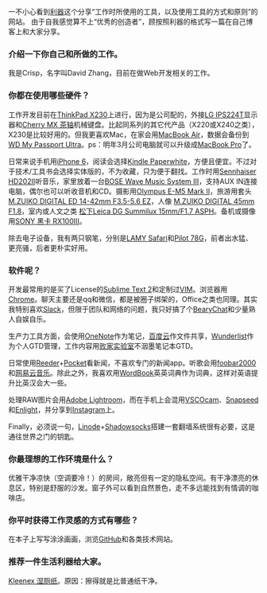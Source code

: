 一不小心看到[利器](http://liqi.io/)这个分享“工作时所使用的工具，以及使用工具的方式和原则”的网站。
由于自我感觉算不上“优秀的创造者”，顾按照利器的格式写一篇在自己博客上和大家分享。

### 介绍一下你自己和所做的工作。

我是Crisp，名字叫David Zhang，目前在做Web开发相关的工作。

### 你都在使用哪些硬件？

工作开发目前在[ThinkPad X230](http://shop.lenovo.com/us/en/laptops/thinkpad/x-series/x230/)上进行，因为是公司配的，外接[LG IPS224T](http://www.lg.com/us/commercial/lcd-computer-monitors/lg-IPS224T-PN)显示器和[Cherry MX 茶轴](http://cherrycorp.com/product/g80-3850-mx-brown-3-0-keyboard/)机械键盘。比起同系列的其它代产品（X220或X240之类），X230是比较好用的。但我更喜欢Mac，在家会用[MacBook Air](http://www.apple.com/macbook-air/)，数据会备份到[WD My Passport Ultra](http://www.wdc.com/cn/products/products.aspx?id=1000)。ps：明年3月公司电脑就可以升级成[MacBook Pro](http://www.apple.com/macbook-pro/)了。

日常来说手机用[iPhone 6](http://www.apple.com/shop/buy-iphone/iphone6)，阅读会选择[Kindle Paperwhite](http://www.amazon.com/Kindle-Paperwhite-Touch-light/dp/B007OZNZG0)，方便且便宜。不过对于技术/工具书会选择实体版的，不为收藏，只为便于翻找。工作时用[Sennhaiser HD202II](http://en-us.sennheiser.com/over-ear-headphones-hd-202)听音乐，家里放着一台[BOSE Wave Music System III](http://www.bose.cn/product.aspx?cid=632)，支持AUX IN连接电脑，偶尔也可以听收音机和CD。摄影用[Olympus E-M5 Mark II](http://olympus-imaging.cn/product/dslr/em5mk2/index.html)，旅游用套头 [M.ZUIKO DIGITAL ED 14-42mm F3.5-5.6 EZ](http://olympus-imaging.cn/product/dslr/mlens/14-42_35-56_ez/index.html)，人像 [M.ZUIKO DIGITAL 45mm F1.8](http://olympus-imaging.cn/product/dslr/mlens/45_18/index.html)，室内或人文之类 [松下Leica DG Summilux 15mm/F1.7 ASPH](http://consumer.panasonic.cn/product/cameras-camcorders/lumix-g-lens/fixed-focal/h-x015gk.html)。备机或摄像用[SONY 黑卡 RX100III](http://www.sonystyle.com.cn/products/cyber-shot/dsc_rx100m3.htm?ssid=sstp01354)。

除去电子设备，我有两只钢笔，分别是[LAMY Safari](http://www.lamy.com/eng/b2c/safari)和[Pilot 78G](http://www.amazon.cn/Pilot-%E7%99%BE%E4%B9%90-FP-78G-M-B-22K%E5%8C%85%E9%87%91%E7%AC%94%E5%B0%96%E9%92%A2%E7%AC%94-M%E5%92%80/dp/B003H06HN4)，前者出水猛、更亮骚，后者更朴实好用。


### 软件呢？

开发最常用的是买了License的[Sublime Text 2](http://www.sublimetext.com/)和定制过[VIM](http://www.vim.org/)。浏览器用[Chrome](https://www.google.com/chrome/)。聊天主要还是qq和微信，都是被圈子绑架的，Office之类也同理。其实我特别喜欢[Slack](https://slack.com/)，但限于团队和网络的问题，我只好搞了个[BearyChat](https://bearychat.com/)和少量熟人自娱自乐。

生产力工具方面，会使用[OneNote](https://www.onenote.com/)作为笔记，[百度云](http://pan.baidu.com/)作文件共享，[Wunderlist](https://www.wunderlist.com/)作为个人GTD管理，工作内容用[败家实验室](https://item.taobao.com/item.htm?spm=2013.1.0.0.xh6pv4&id=45159521615)不洇墨笔记本GTD。

日常使用[Reeder](http://reederapp.com/)+[Pocket](https://getpocket.com/)看新闻，不喜欢专门的新闻app。听歌会用[foobar2000](https://www.foobar2000.org/)和[网易云音乐](http://music.163.com/)。除此之外，我喜欢用[WordBook](https://itunes.apple.com/us/app/wordbook-english-dictionary/id289694924?mt=8)英英词典作为词典，这样对英语提升比英汉会大一些。

处理RAW图片会用[Adobe Lightroom](https://lightroom.adobe.com/)，而在手机上会混用[VSCOcam](https://vsco.co/vscocam)、[Snapseed](https://itunes.apple.com/us/app/snapseed/id439438619?mt=8)和[Enlight](http://www.enlightapp.com/)，并分享到[Instagram](https://www.instagram.com/)上。

Finally，必须说一句，[Linode](https://www.linode.com/)+[Shadowsocks](https://shadowsocks.org)搭建一套翻墙系统很有必要，这是通往世界之门的钥匙。

### 你最理想的工作环境是什么？

优雅干净凉快（空调要冷！）的房间，敞亮但有一定的隐私空间。有干净漂亮的休息区，特别是舒服的沙发。窗子外可以看到自然景色，走不多远能找到有情调的咖啡店。

### 你平时获得工作灵感的方式有哪些？

在本子上写写涂涂画画，浏览[GitHub](https://github.com/)和各类技术网站。

### 推荐一件生活利器给大家。

[Kleenex 湿厕纸](http://www.amazon.cn/%E4%B8%AA%E6%8A%A4%E5%81%A5%E5%BA%B7/dp/B00HCYFCOQ)。原因：擦得就是比普通纸干净。